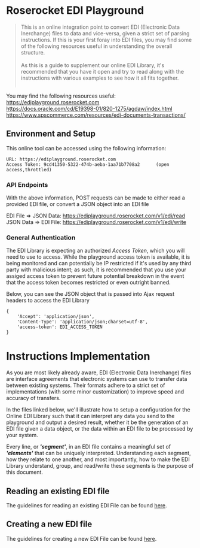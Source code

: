 # Roserocket EDI Playground

> This is an online integration point to convert EDI (Electronic Data Inerchange) files to data and
> vice-versa, given a strict set of parsing instructions. If this is your first foray into EDI files,
> you may find some of the following resources useful in understanding the overall structure.
> <br /> <br />
> As this is a guide to supplement our online EDI Library, it's recommended that you have it open
> and try to read along with the instructions with various examples to see how it all fits together.
> <br /> <br />

You may find the following resources useful: <br />
https://ediplayground.roserocket.com <br />
https://docs.oracle.com/cd/E19398-01/820-1275/agdaw/index.html <br />
https://www.spscommerce.com/resources/edi-documents-transactions/

## Environment and Setup

This online tool can be accessed using the following information:

```
URL: https://ediplayground.roserocket.com
Access Token: 9cd41350-5322-474b-aeba-1aa71b7708a2      (open access,throttled)
```

### API Endpoints
With the above information, POST requests can be made to either read a provided EDI file, or
convert a JSON object into an EDI file

EDI File => JSON Data: https://ediplayground.roserocket.com/v1/edi/read <br />
JSON Data => EDI File: https://ediplayground.roserocket.com/v1/edi/write

### General Authentication
The EDI Library is expecting an authorized _Access Token_, which you will need to use to access.
While the playground access token is available, it is being monitored and can potentially be IP restricted
if it's used by any third party with malicious intent; as such, it is recommended that you use your
assiged access token to prevent future potential breakdown in the event that the access token
becomes restricted or even outright banned.

Below, you can see the JSON object that is passed into Ajax request headers to access the EDI Library

```
{
    'Accept': 'application/json',
    'Content-Type': 'application/json;charset=utf-8',
    'access-token': EDI_ACCESS_TOKEN
}
```

# Instructions Implementation
As you are most likely already aware, EDI (Electronic Data Inerchange) files are interface agreements
that electronic systems can use to transfer data between existing systems. Their formats adhere to a
strict set of implementations (with some minor customization) to improve speed and accuracy of transfers.

In the files linked below, we'll illustrate how to setup a configuration for the Online EDI Library
such that it can interpret any data you send to the playground and output a desired result, whether
it be the generation of an EDI file given a data object, or the data within an EDI file to be processed
by your system.

Every line, or **_'segment'_**, in an EDI file contains a meaningful set of **_'elements'_** that can be
uniquely interpreted. Understanding each segment, how they relate to one another, and most importantly,
how to make the EDI Library understand, group, and read/write these segments is the purpose of this document.

## Reading an existing EDI file
The guidelines for reading an existing EDI File can be found <a href='./EDI_Library_Read.md' target="_blank">here</a>.

## Creating a new EDI file
The guidelines for creating a new EDI File can be found <a href='./EDI_Library_Write.md' target="_blank">here</a>.
